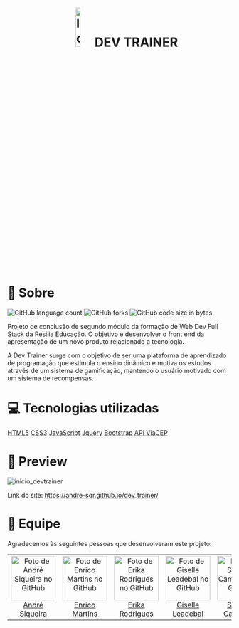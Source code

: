 <h1 align='center'> <img src="https://media1.giphy.com/media/J7kWJnzD84crTRJk8w/200w.webp?cid=ecf05e4719sr9zis3f74qawjzcuk5vluiv2kk2qvlqkdrhiq&rid=200w.webp&ct=s" width="15%" alt="logo da dev trainer">DEV TRAINER</h1>

# 💬 Sobre

![GitHub language count](https://img.shields.io/github/languages/count/andre-sqr/dev_trainer?color=721121&style=for-the-badge)
![GitHub forks](https://img.shields.io/github/forks/andre-sqr/dev_trainer?color=A5402D&style=for-the-badge)
![GitHub code size in bytes](https://img.shields.io/github/languages/code-size/andre-sqr/dev_trainer?color=F15156&style=for-the-badge)

Projeto de conclusão de segundo módulo da formação de Web Dev Full Stack da Resilia Educação. O objetivo é desenvolver o front end da apresentação de um novo produto relacionado a tecnologia.

A Dev Trainer surge com o objetivo de ser uma plataforma de aprendizado de programação que estimula o ensino dinâmico e motiva os estudos através de um sistema de gamificação, mantendo o usuário motivado com um sistema de recompensas.

# 💻 Tecnologias utilizadas

<a href="https://developer.mozilla.org/pt-BR/docs/Web/HTML">HTML5</a>
<a href="https://developer.mozilla.org/pt-BR/docs/Web/CSS">CSS3</a>
<a href="https://developer.mozilla.org/pt-BR/docs/Web/JavaScript">JavaScript</a>
<a href="https://developer.mozilla.org/pt-BR/docs/Glossary/jQuery">Jquery</a>
<a href="https://www.alura.com.br/artigos/bootstrap?gclid=Cj0KCQjwhLKUBhDiARIsAMaTLnFkGzyVbLSjt4Yh96uYup4K0PMAwBH3pM_1OMhVsbJlQq1HKqS9mBEaAlw1EALw_wcB">Bootstrap</a>
<a href="https://viacep.com.br/">API ViaCEP</a>

# 👀 Preview
![inicio_devtrainer](https://user-images.githubusercontent.com/102622514/170130624-da8d7c16-733d-43d7-a693-1d4115c050ed.png)

Link do site: https://andre-sqr.github.io/dev_trainer/

# 👥 Equipe

Agradecemos às seguintes pessoas que desenvolveram este projeto:

<table>
  <tr>
    <td align="center">
      <a href="#">
        <img src="https://avatars.githubusercontent.com/u/102765824?v=4" width="100px;" alt="Foto de André Siqueira no GitHub"/><br>
        <sub>
          <a href="https://www.linkedin.com/in/andre-sqr/">André Siqueira</a>
        </sub>
      </a>
    </td>
    <td align="center">
      <a href="#">
        <img src="https://avatars.githubusercontent.com/u/102622514?v=4" width="100px;" alt="Foto de Enrico Martins no GitHub"/><br>
        <sub>
          <a href="https://www.linkedin.com/in/enrico-martins018/">Enrico Martins</a>
        </sub>
      </a>
    </td>
    <td align="center">
      <a href="#">
        <img src="https://avatars.githubusercontent.com/u/102770561?v=4" width="100px;" alt="Foto de Erika Rodrigues no GitHub"/><br>
        <sub>
          <a href="https://www.linkedin.com/in/erikatav-rodrigues/">Erika Rodrigues</a>
        </sub>
      </a>
    </td>
    <td align="center">
      <a href="#">
        <img src="https://avatars.githubusercontent.com/u/102694026?v=4" width="100px;" alt="Foto de Giselle Leadebal no GitHub"/><br>
        <sub>
          <a href="https://www.linkedin.com/in/giselle-leadebal-869528128/">Giselle Leadebal</a>
        </sub>
      </a>
    </td>
    <td align="center">
      <a href="#">
        <img src="https://avatars.githubusercontent.com/u/96244673?v=4" width="100px;" alt="Foto de Samuel Cambraia no GitHub"/><br>
        <sub>
          <a href="https://www.linkedin.com/in/samuel-cambraia-da-silva-7bb0451a3/">Samuel Cambraia</a>
        </sub>
      </a>
    </td>
  </tr>
</table>
